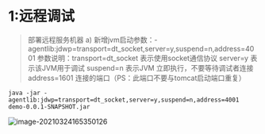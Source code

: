 # 	1:远程调试

> 部署远程服务机器
> a) 新增jvm启动参数：-agentlib:jdwp=transport=dt_socket,server=y,suspend=n,address=4001
> 参数说明：transport=dt_socket 表示使用socket通信协议
> server=y 表示该JVM用于调试
> suspend=n 表示JVM 立即执行，不要等待调试者连接
> address=1601 连接的端口（PS：此端口不要与tomcat启动端口重复）

`java -jar -agentlib:jdwp=transport=dt_socket,server=y,suspend=n,address=4001 demo-0.0.1-SNAPSHOT.jar `

![image-20210324165350126](https://gitee.com/snailzrg/snail_img/raw/master/picgo_snail_img/image-20210324165350126.png)

